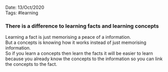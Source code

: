 Date: 13/Oct/2020  
Tags: #learning

### There is a difference to learning facts and learning concepts

Learning a fact is just memorising a peace of a information.  
But a concepts is knowing how it works instead of just memorising information.  
So if you learn a concepts then learn the facts it will be easier to learn because you already know the concepts to the information so you can link the concepts to the fact.
